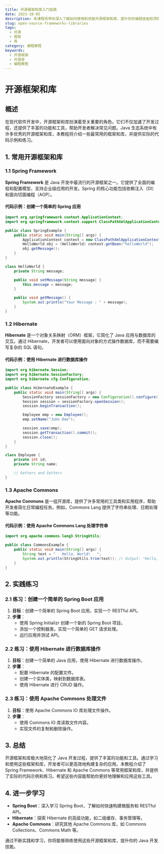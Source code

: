 ```yaml
---
title: 开源框架和库入门指南
date: 2023-10-05
description: 本课程将带你深入了解如何使用和贡献开源框架和库，提升你的编程技能和项目效率。
slug: open-source-frameworks-libraries
tags:
  - 开源
  - 框架
  - 库
category: 编程教程
keywords:
  - 开源框架
  - 开源库
  - 编程教程
---
```


# 开源框架和库

## 概述

在现代软件开发中，开源框架和库扮演着至关重要的角色。它们不仅加速了开发过程，还提供了丰富的功能和工具，帮助开发者解决常见问题。Java 生态系统中有许多优秀的开源框架和库，本教程将介绍一些最常用的框架和库，并提供实际的代码示例和练习。

## 1. 常用开源框架和库

### 1.1 Spring Framework

**Spring Framework** 是 Java 开发中最流行的开源框架之一。它提供了全面的编程和配置模型，支持企业级应用的开发。Spring 的核心功能包括依赖注入（DI）和面向切面编程（AOP）。

#### 代码示例：创建一个简单的 Spring 应用

```java
import org.springframework.context.ApplicationContext;
import org.springframework.context.support.ClassPathXmlApplicationContext;

public class SpringExample {
    public static void main(String[] args) {
        ApplicationContext context = new ClassPathXmlApplicationContext("applicationContext.xml");
        HelloWorld obj = (HelloWorld) context.getBean("helloWorld");
        obj.getMessage();
    }
}

class HelloWorld {
    private String message;

    public void setMessage(String message) {
        this.message = message;
    }

    public void getMessage() {
        System.out.println("Your Message : " + message);
    }
}
```

### 1.2 Hibernate

**Hibernate** 是一个对象关系映射（ORM）框架，它简化了 Java 应用与数据库的交互。通过 Hibernate，开发者可以使用面向对象的方式操作数据库，而不需要编写复杂的 SQL 语句。

#### 代码示例：使用 Hibernate 进行数据库操作

```java
import org.hibernate.Session;
import org.hibernate.SessionFactory;
import org.hibernate.cfg.Configuration;

public class HibernateExample {
    public static void main(String[] args) {
        SessionFactory sessionFactory = new Configuration().configure().buildSessionFactory();
        Session session = sessionFactory.openSession();
        session.beginTransaction();

        Employee emp = new Employee();
        emp.setName("John Doe");

        session.save(emp);
        session.getTransaction().commit();
        session.close();
    }
}

class Employee {
    private int id;
    private String name;

    // Getters and Setters
}
```

### 1.3 Apache Commons

**Apache Commons** 是一组开源库，提供了许多常用的工具类和实用程序，帮助开发者简化日常编程任务。例如，Commons Lang 提供了字符串处理、日期处理等功能。

#### 代码示例：使用 Apache Commons Lang 处理字符串

```java
import org.apache.commons.lang3.StringUtils;

public class CommonsExample {
    public static void main(String[] args) {
        String text = "   Hello, World!   ";
        System.out.println(StringUtils.trim(text)); // Output: "Hello, World!"
    }
}
```

## 2. 实践练习

### 2.1 练习：创建一个简单的 Spring Boot 应用

1. **目标**：创建一个简单的 Spring Boot 应用，实现一个 RESTful API。
2. **步骤**：
   - 使用 Spring Initializr 创建一个新的 Spring Boot 项目。
   - 添加一个控制器类，实现一个简单的 GET 请求处理。
   - 运行应用并测试 API。

### 2.2 练习：使用 Hibernate 进行数据库操作

1. **目标**：创建一个简单的 Java 应用，使用 Hibernate 进行数据库操作。
2. **步骤**：
   - 配置 Hibernate 的配置文件。
   - 创建一个实体类，映射到数据库表。
   - 使用 Hibernate 进行 CRUD 操作。

### 2.3 练习：使用 Apache Commons 处理文件

1. **目标**：使用 Apache Commons IO 库处理文件操作。
2. **步骤**：
   - 使用 Commons IO 库读取文件内容。
   - 实现文件的复制和删除操作。

## 3. 总结

开源框架和库极大地简化了 Java 开发过程，提供了丰富的功能和工具。通过学习和使用这些框架和库，开发者可以更高效地构建复杂的应用。本教程介绍了 Spring Framework、Hibernate 和 Apache Commons 等常用框架和库，并提供了实际的代码示例和练习。希望这些内容能帮助你更好地理解和应用这些工具。

## 4. 进一步学习

- **Spring Boot**：深入学习 Spring Boot，了解如何快速构建微服务和 RESTful API。
- **Hibernate**：探索 Hibernate 的高级功能，如二级缓存、事务管理等。
- **Apache Commons**：研究其他 Apache Commons 库，如 Commons Collections、Commons Math 等。

通过不断实践和学习，你将能够熟练使用这些开源框架和库，提升你的 Java 开发技能。